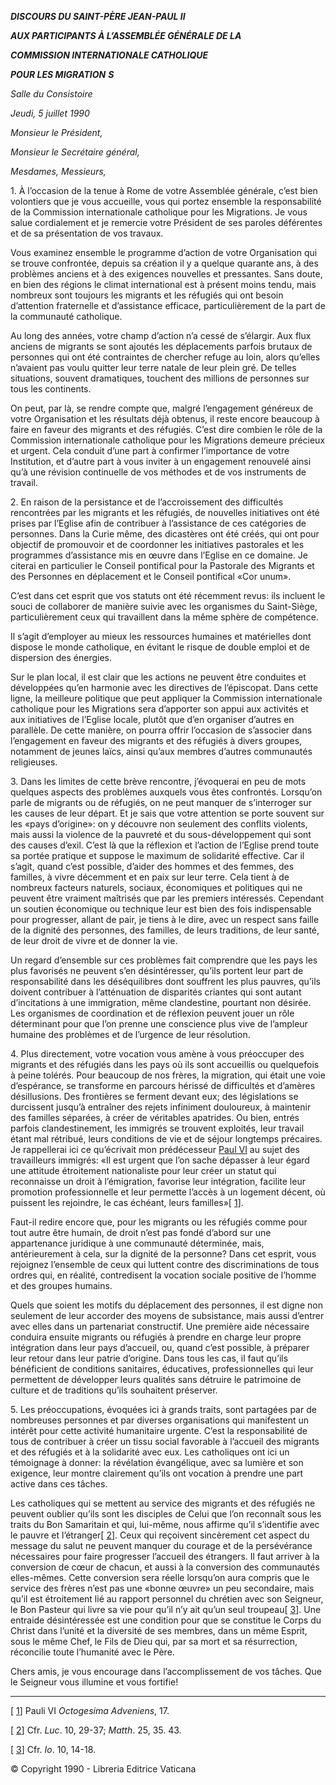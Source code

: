 ***DISCOURS DU SAINT-PÈRE JEAN-PAUL II***

***AUX PARTICIPANTS À L’ASSEMBLÉE GÉNÉRALE DE LA***

***COMMISSION INTERNATIONALE CATHOLIQUE***

***POUR LES MIGRATION*** ***S***

*Salle du Consistoire*

*Jeudi, 5 juillet 1990*

*Monsieur le Président,*

*Monsieur le Secrétaire général,*

*Mesdames, Messieurs,*

1\. À l’occasion de la tenue à Rome de votre Assemblée générale, c’est bien volontiers que je vous accueille, vous qui portez ensemble la responsabilité de la Commission internationale catholique pour les Migrations. Je vous salue cordialement et je remercie votre Président de ses paroles déférentes et de sa présentation de vos travaux.

Vous examinez ensemble le programme d’action de votre Organisation qui se trouve confrontée, depuis sa création il y a quelque quarante ans, à des problèmes anciens et à des exigences nouvelles et pressantes. Sans doute, en bien des régions le climat international est à présent moins tendu, mais nombreux sont toujours les migrants et les réfugiés qui ont besoin d’attention fraternelle et d’assistance efficace, particulièrement de la part de la communauté catholique.

Au long des années, votre champ d’action n’a cessé de s’élargir. Aux flux anciens de migrants se sont ajoutés les déplacements parfois brutaux de personnes qui ont été contraintes de chercher refuge au loin, alors qu’elles n’avaient pas voulu quitter leur terre natale de leur plein gré. De telles situations, souvent dramatiques, touchent des millions de personnes sur tous les continents.

On peut, par là, se rendre compte que, malgré l’engagement généreux de votre Organisation et les résultats déjà obtenus, il reste encore beaucoup à faire en faveur des migrants et des réfugiés. C’est dire combien le rôle de la Commission internationale catholique pour les Migrations demeure précieux et urgent. Cela conduit d’une part à confirmer l’importance de votre Institution, et d’autre part à vous inviter à un engagement renouvelé ainsi qu’à une révision continuelle de vos méthodes et de vos instruments de travail.

2\. En raison de la persistance et de l’accroissement des difficultés rencontrées par les migrants et les réfugiés, de nouvelles initiatives ont été prises par l’Eglise afin de contribuer à l’assistance de ces catégories de personnes. Dans la Curie même, des dicastères ont été créés, qui ont pour objectif de promouvoir et de coordonner les initiatives pastorales et les programmes d’assistance mis en œuvre dans l’Eglise en ce domaine. Je citerai en particulier le Conseil pontifical pour la Pastorale des Migrants et des Personnes en déplacement et le Conseil pontifical «Cor unum».

C’est dans cet esprit que vos statuts ont été récemment revus: ils incluent le souci de collaborer de manière suivie avec les organismes du Saint-Siège, particulièrement ceux qui travaillent dans la même sphère de compétence.

Il s’agit d’employer au mieux les ressources humaines et matérielles dont dispose le monde catholique, en évitant le risque de double emploi et de dispersion des énergies.

Sur le plan local, il est clair que les actions ne peuvent être conduites et développées qu’en harmonie avec les directives de l’épiscopat. Dans cette ligne, la meilleure politique que peut appliquer la Commission internationale catholique pour les Migrations sera d’apporter son appui aux activités et aux initiatives de l’Eglise locale, plutôt que d’en organiser d’autres en parallèle. De cette manière, on pourra offrir l’occasion de s’associer dans l’engagement en faveur des migrants et des réfugiés à divers groupes, notamment de jeunes laïcs, ainsi qu’aux membres d’autres communautés religieuses.

3\. Dans les limites de cette brève rencontre, j’évoquerai en peu de mots quelques aspects des problèmes auxquels vous êtes confrontés. Lorsqu’on parle de migrants ou de réfugiés, on ne peut manquer de s’interroger sur les causes de leur départ. Et je sais que votre attention se porte souvent sur les «pays d’origine»: on y découvre non seulement des conflits violents, mais aussi la violence de la pauvreté et du sous-développement qui sont des causes d’exil. C’est là que la réflexion et l’action de l’Eglise prend toute sa portée pratique et suppose le maximum de solidarité effective. Car il s’agit, quand c’est possible, d’aider des hommes et des femmes, des familles, à vivre décemment et en paix sur leur terre. Cela tient à de nombreux facteurs naturels, sociaux, économiques et politiques qui ne peuvent être vraiment maîtrisés que par les premiers intéressés. Cependant un soutien économique ou technique leur est bien des fois indispensable pour progresser, allant de pair, je tiens à le dire, avec un respect sans faille de la dignité des personnes, des familles, de leurs traditions, de leur santé, de leur droit de vivre et de donner la vie.

Un regard d’ensemble sur ces problèmes fait comprendre que les pays les plus favorisés ne peuvent s’en désintéresser, qu’ils portent leur part de responsabilité dans les déséquilibres dont souffrent les plus pauvres, qu’ils doivent contribuer à l’atténuation de disparités criantes qui sont autant d’incitations à une immigration, même clandestine, pourtant non désirée. Les organismes de coordination et de réflexion peuvent jouer un rôle déterminant pour que l’on prenne une conscience plus vive de l’ampleur humaine des problèmes et de l’urgence de leur résolution.

4\. Plus directement, votre vocation vous amène à vous préoccuper des migrants et des réfugiés dans les pays où ils sont accueillis ou quelquefois à peine tolérés. Pour beaucoup de nos frères, la migration, qui était une voie d’espérance, se transforme en parcours hérissé de difficultés et d’amères désillusions. Des frontières se ferment devant eux; des législations se durcissent jusqu’à entraîner des rejets infiniment douloureux, à maintenir des familles séparées, à créer de véritables apatrides. Ou bien, entrés parfois clandestinement, les immigrés se trouvent exploités, leur travail étant mal rétribué, leurs conditions de vie et de séjour longtemps précaires. Je rappellerai ici ce qu’écrivait mon prédécesseur [Paul VI](http://www.vatican.va/holy_father/paul_vi/index_fr.htm) au sujet des travailleurs immigrés: «Il est urgent que l’on sache dépasser à leur égard une attitude étroitement nationaliste pour leur créer un statut qui reconnaisse un droit à l’émigration, favorise leur intégration, facilite leur promotion professionnelle et leur permette l’accès à un logement décent, où puissent les rejoindre, le cas échéant, leurs familles»\[ [1](#_ftn1 "")\].

Faut-il redire encore que, pour les migrants ou les réfugiés comme pour tout autre être humain, de droit n’est pas fondé d’abord sur une appartenance juridique à une communauté déterminée, mais, antérieurement à cela, sur la dignité de la personne? Dans cet esprit, vous rejoignez l’ensemble de ceux qui luttent contre des discriminations de tous ordres qui, en réalité, contredisent la vocation sociale positive de l’homme et des groupes humains.

Quels que soient les motifs du déplacement des personnes, il est digne non seulement de leur accorder des moyens de subsistance, mais aussi d’entrer avec elles dans un partenariat constructif. Une première aide nécessaire conduira ensuite migrants ou réfugiés à prendre en charge leur propre intégration dans leur pays d’accueil, ou, quand c’est possible, à préparer leur retour dans leur patrie d’origine. Dans tous les cas, il faut qu’ils bénéficient de conditions sanitaires, éducatives, professionnelles qui leur permettent de développer leurs qualités sans détruire le patrimoine de culture et de traditions qu’ils souhaitent préserver.

5\. Les préoccupations, évoquées ici à grands traits, sont partagées par de nombreuses personnes et par diverses organisations qui manifestent un intérêt pour cette activité humanitaire urgente. C’est la responsabilité de tous de contribuer à créer un tissu social favorable à l’accueil des migrants et des réfugiés et à la solidarité avec eux. Les catholiques ont ici un témoignage à donner: la révélation évangélique, avec sa lumière et son exigence, leur montre clairement qu’ils ont vocation à prendre une part active dans ces tâches.

Les catholiques qui se mettent au service des migrants et des réfugiés ne peuvent oublier qu’ils sont les disciples de Celui que l’on reconnaît sous les traits du Bon Samaritain et qui, lui-même, nous affirme qu’il s’identifie avec le pauvre et l’étranger\[ [2](#_ftn2 "")\]. Ceux qui reçoivent sincèrement cet aspect du message du salut ne peuvent manquer du courage et de la persévérance nécessaires pour faire progresser l’accueil des étrangers. Il faut arriver à la conversion de cœur de chacun, et aussi à la conversion des communautés elles-mêmes. Cette conversion sera réelle lorsqu’on aura compris que le service des frères n’est pas une «bonne œuvre» un peu secondaire, mais qu’il est étroitement lié au rapport personnel du chrétien avec son Seigneur, le Bon Pasteur qui livre sa vie pour qu’il n’y ait qu’un seul troupeau\[ [3](#_ftn3 "")\]. Une entraide désintéressée est une condition pour que se constitue le Corps du Christ dans l’unité et la diversité de ses membres, dans un même Esprit, sous le même Chef, le Fils de Dieu qui, par sa mort et sa résurrection, réconcilie toute l’humanité avec le Père.

Chers amis, je vous encourage dans l’accomplissement de vos tâches. Que le Seigneur vous illumine et vous fortifie!

* * *

\[ [1](#_ftnref1 "")\] Pauli VI *Octogesima Adveniens*, 17.

\[ [2](#_ftnref2 "")\] Cfr. *Luc*. 10, 29-37; *Matth*. 25, 35. 43.

\[ [3](#_ftnref3 "")\] Cfr. *Io*. 10, 14-18.

© Copyright 1990 - Libreria Editrice Vaticana